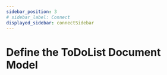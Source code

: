 ```yaml
---
sidebar_position: 3
# sidebar_label: Connect
displayed_sidebar: connectSidebar
---
```

# Define the ToDoList Document Model